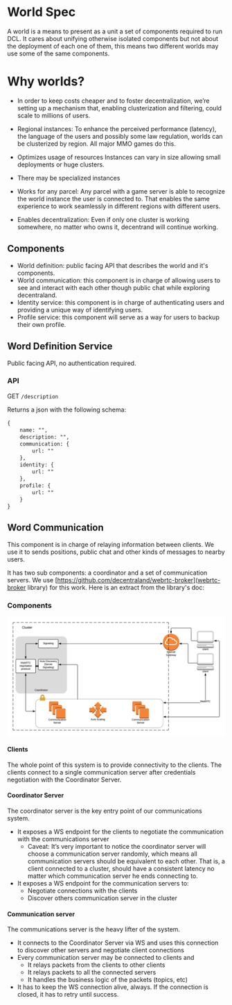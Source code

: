 # World Spec

A world is a means to present as a unit a set of components required to run DCL.
It cares about unifying otherwise isolated components but not about the
deployment of each one of them, this means two different worlds may use some of
the same components.

# Why worlds?

- In order to keep costs cheaper and to foster decentralization, we’re setting
up a mechanism that, enabling clusterization and filtering, could scale to
millions of users.

- Regional instances: To enhance the perceived performance (latency), the
  language of the users and possibly some law regulation, worlds can be
  clusterized by region. All major MMO games do this.

- Optimizes usage of resources Instances can vary in size allowing small deployments or huge clusters.

- There may be specialized instances

- Works for any parcel: Any parcel with a game server is able to recognize the
  world instance the user is connected to. That enables the same experience to
  work seamlessly in different regions with different users.

- Enables decentralization: Even if only one cluster is working somewhere, no
  matter who owns it, decentrand will continue working.

## Components

- World definition: public facing API that describes the world and it's components.
- World communication: this component is in charge of allowing users to see and
  interact with each other though public chat while exploring decentraland.
- Identity service: this component is in charge of authenticating users and
  providing a unique way of identifying users.
- Profile service: this component will serve as a way for users to backup their own profile.

## Word Definition Service

Public facing API, no authentication required.

### API

GET `/description`

Returns a json with the following schema:

```
{
    name: "",
    description: "",
    communication: {
        url: ""
    },
    identity: {
        url: ""
    },
    profile: {
        url: ""
    }
}
```

## Word Communication

This component is in charge of relaying information between clients. We use it to sends positions, public chat and other kinds of messages to nearby users.

It has two sub components: a coordinator and a set of communication servers. We use [https://github.com/decentraland/webrtc-broker](webrtc-broker library) for this work. Here is an extract from the library's doc:

### Components

![](docs/diagram.png?raw=true)

#### Clients

The whole point of this system is to provide connectivity to the clients. The
clients connect to a single communication server after credentials negotiation
with the Coordinator Server.

#### Coordinator Server

The coordinator server is the key entry point of our communications system.

- It exposes a WS endpoint for the clients to negotiate the communication with the communications server
    - Caveat: It’s very important to notice the coordinator server will choose a
      communication server randomly, which means all communication servers
      should be equivalent to each other. That is, a client connected to a
      cluster, should have a consistent latency no matter which communication
      server he ends connecting to.
- It exposes a WS endpoint for the communication servers to:
    - Negotiate connections with the clients
    - Discover others communication server in the cluster

#### Communication server

The communications server is the heavy lifter of the system.

- It connects to the Coordinator Server via WS and uses this connection to discover other servers and negotiate client connections
- Every communication server may be connected to clients and
    - It relays packets from the clients to other clients
    - It relays packets to all the connected servers
    - It handles the business logic of the packets (topics, etc)
- It has to keep the WS connection alive, always. If the connection is closed, it has to retry until success.
